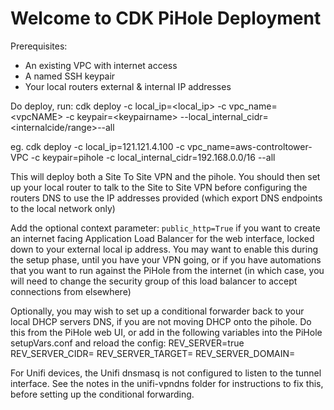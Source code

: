# Welcome to CDK PiHole Deployment

Prerequisites:
* An existing VPC with internet access
* A named SSH keypair
* Your local routers external & internal IP addresses 

Do deploy, run:
cdk deploy -c local_ip=\<local_ip\> -c vpc_name=\<vpcNAME\> -c keypair=\<keypairname\> --local_internal_cidr=<internalcide/range>--all

eg.
cdk deploy -c local_ip=121.121.4.100 -c vpc_name=aws-controltower-VPC -c keypair=pihole -c local_internal_cidr=192.168.0.0/16 --all

This will deploy both a Site To Site VPN and the pihole.
You should then set up your local router to talk to the Site to Site VPN before configuring the routers DNS to use the IP addresses provided (which export DNS endpoints to the local network only)

Add the optional context parameter: `public_http=True` if you want to create an internet facing Application Load Balancer for the web interface, locked down to your external local ip address.  You may want to enable this during the setup phase, until you have your VPN going, or if you have automations that you want to run against the PiHole from the internet (in which case, you will need to change the security group of this load balancer to accept connections from elsewhere)

Optionally, you may wish to set up a conditional forwarder back to your local DHCP servers DNS, if you are not moving DHCP onto the pihole.
Do this from the PiHole web UI, or add in the following variables into the PiHole setupVars.conf and reload the config:
REV_SERVER=true
REV_SERVER_CIDR=
REV_SERVER_TARGET=
REV_SERVER_DOMAIN=

For Unifi devices, the Unifi dnsmasq is not configured to listen to the tunnel interface.  See the notes in the unifi-vpndns folder for instructions to fix this, before setting up the conditional forwarding.
